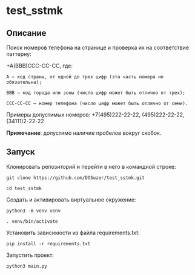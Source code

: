 # test_sstmk
## Описание
Поиск номеров телефона на странице и проверка их на соответствие паттерну:

+A(BBB)CCC-CC-CC, где:

    А – код страны, от одной до трех цифр (эта часть номера не обязательна);
    
    ВВВ – код города или зоны (число цифр может быть отлично от трех);
    
    CCC-CC-CC – номер телефона (число цифр может быть отлично от семи).
    
Примеры допустимых номеров: +7(495)222-22-22, (495)222-22-22, (34111)2-22-22

**Примечание**: допустимо наличие пробелов вокруг скобок.

## Запуск
Клонировать репозиторий и перейти в него в командной строке:

```
git clone https://github.com/DOSuzer/test_sstmk.git
```

```
cd test_sstmk
```

Cоздать и активировать виртуальное окружение:

```
python3 -m venv venv
```

```
. venv/bin/activate
```

Установить зависимости из файла requirements.txt:

```
pip install -r requirements.txt
```

Запустить проект:

```
python3 main.py
```
